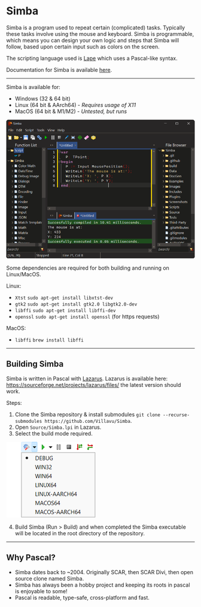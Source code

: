 Simba
=====

Simba is a program used to repeat certain (complicated) tasks. Typically these tasks involve using the mouse and keyboard. Simba is programmable, which means you can design your own logic and steps that Simba will follow, based upon certain input such as colors on the screen.

The scripting language used is [Lape](https://github.com/nielsAD/lape) which uses a Pascal-like syntax.

Documentation for Simba is available [here](https://villavu.github.io/Simba/index.html).

------

Simba is available for:
 - Windows (32 & 64 bit)
 - Linux (64 bit & AArch64) - *Requires usage of X11*
 - MacOS (64 bit & M1/M2) - *Untested, but runs*

![Simba on Windows 11](Images/readme/simba_ide.png)

Some dependencies are required for both building and running on Linux/MacOS.

Linux:
  - `Xtst` `sudo apt-get install libxtst-dev`
  - `gtk2` `sudo apt-get install gtk2.0 libgtk2.0-dev`
  - `libffi` `sudo apt-get install libffi-dev`
  - `openssl` `sudo apt-get install openssl` (for https requests)
  
MacOS:
  - `libffi` `brew install libffi`

------
## Building Simba

Simba is written in Pascal with [Lazarus](https://www.lazarus-ide.org/). Lazarus is available here: https://sourceforge.net/projects/lazarus/files/ the latest version should work.

Steps:
1) Clone the Simba repository & install submodules `git clone --recurse-submodules https://github.com/Villavu/Simba`. 
2) Open `Source/Simba.lpi` in Lazarus.
3) Select the build mode required.

![Build Mode](Images/readme/buildmode.png)

4) Build Simba (Run > Build) and when completed the Simba executable will be located in the root directory of the repository.

-----
## Why Pascal?

- Simba dates back to ~2004. Originally SCAR, then SCAR Divi, then open source clone named Simba.
- Simba has always been a hobby project and keeping its roots in pascal is enjoyable to some!
- Pascal is readable, type-safe, cross-platform and fast.
